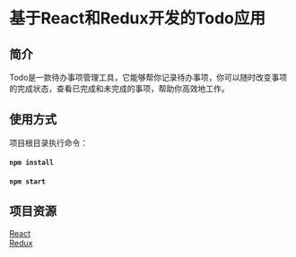 # 基于React和Redux开发的Todo应用

## 简介

Todo是一款待办事项管理工具，它能够帮你记录待办事项，你可以随时改变事项的完成状态，查看已完成和未完成的事项，帮助你高效地工作。

## 使用方式

项目根目录执行命令：

#### `npm install`

#### `npm start`

## 项目资源

[React](https://zh-hans.reactjs.org/)  
[Redux](https://www.redux.org.cn/)